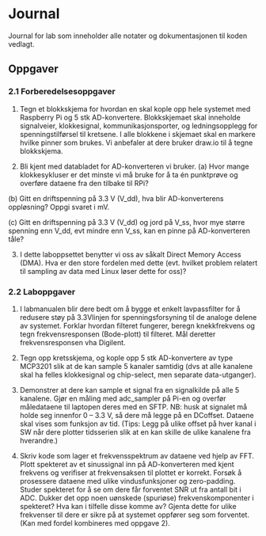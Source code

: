# Journal

Journal for lab som inneholder alle notater og dokumentasjonen til koden vedlagt.

## Oppgaver
### 2.1 Forberedelsesoppgaver
1. Tegn et blokkskjema for hvordan en skal kople opp hele systemet med Raspberry Pi og 5 stk
AD-konvertere. Blokkskjemaet skal inneholde signalveier, klokkesignal, kommunikasjonsporter, og ledningsopplegg for spenningstilførsel til kretsene. I alle blokkene i skjemaet skal en
markere hvilke pinner som brukes. Vi anbefaler at dere bruker draw.io til å tegne blokkskjema.

2. Bli kjent med databladet for AD-konverteren vi bruker.
(a) Hvor mange klokkesykluser er det minste vi må bruke for å ta én punktprøve og overføre
dataene fra den tilbake til RPi?

(b) Gitt en driftspenning på 3.3 V (V_dd), hva blir AD-konverterens oppløsning? Oppgi
svaret i mV.

(c) Gitt en driftspenning på 3.3 V (V_dd) og jord på V_ss, hvor mye større spenning enn
V_dd, evt mindre enn V_ss, kan en pinne på AD-konverteren tåle?

3. I dette laboppsettet benytter vi oss av såkalt Direct Memory Access (DMA). Hva er den store fordelen med dette (evt. hvilket problem relatert til sampling av data med Linux løser dette
for oss)?

### 2.2 Laboppgaver
1. I labmanualen blir dere bedt om å bygge et enkelt lavpassfilter for å redusere støy på 3.3Vlinjen for spenningsforsyning til de analoge delene av systemet. Forklar hvordan filteret fungerer, beregn knekkfrekvens og tegn frekvensresponsen (Bode-plott) til filteret. Mål deretter frekvensresponsen vha Digilent.

2. Tegn opp kretsskjema, og kople opp 5 stk AD-konvertere av type MCP3201 slik at de kan
sample 5 kanaler samtidig (dvs at alle kanalene skal ha felles klokkesignal og chip-select, men separate data-utganger).

3. Demonstrer at dere kan sample et signal fra en signalkilde på alle 5 kanalene. Gjør en måling med adc_sampler på Pi-en og overfør måledataene til laptopen deres med en SFTP. NB:
husk at signalet må holde seg innenfor 0 – 3.3 V, så dere må legge på en DCoffset. Dataene skal vises som funksjon av tid. (Tips: Legg på ulike offset på hver kanal i SW
når dere plotter tidsserien slik at en kan skille de ulike kanalene fra hverandre.)

4. Skriv kode som lager et frekvensspektrum av dataene ved hjelp av FFT. Plott spekteret
av et sinussignal inn på AD-konverteren med kjent frekvens og verifiser at frekvensaksen til
plottet er korrekt. Forsøk å prosessere dataene med ulike vindusfunksjoner og zero-padding.
Studer spekteret for å se om dere får forventet SNR ut fra antall bit i ADC. Dukker det opp
noen uønskede (spuriøse) frekvenskomponenter i spekteret? Hva kan i tilfelle disse komme av?
Gjenta dette for ulike frekvenser til dere er sikre på at systemet oppfører seg som forventet.
(Kan med fordel kombineres med oppgave 2).